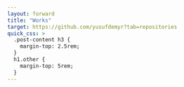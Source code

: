 ```yaml
---
layout: forward
title: "Works"
target: https://github.com/yusufdemyr?tab=repositories
quick_css: >
  .post-content h3 {
    margin-top: 2.5rem;
  }
  h1.other {
    margin-top: 5rem;
  }
---
```


